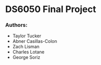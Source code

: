 # DS6050 Final Project
### Authors:
- Taylor Tucker
- Abner Casillas-Colon
- Zach Lisman
- Charles Lotane
- George Soriz
